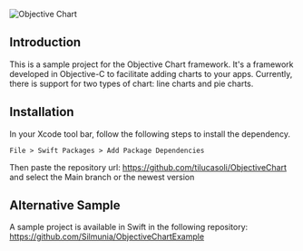 ![Objective Chart](https://user-images.githubusercontent.com/62367544/127322215-bc1e1a9f-ffd6-49cc-b0b7-248d4da149fd.png)

## Introduction

This is a sample project for the Objective Chart framework. It's a framework developed in Objective-C to facilitate adding charts to your apps. Currently, there is support for two types of chart: line charts and pie charts.

## Installation

In your Xcode tool bar, follow the following steps to install the dependency.
```path
File > Swift Packages > Add Package Dependencies
```

Then paste the repository url:
https://github.com/tilucasoli/ObjectiveChart and select the Main branch or the newest version

## Alternative Sample

A sample project is available in Swift in the following repository: https://github.com/Silmunia/ObjectiveChartExample
